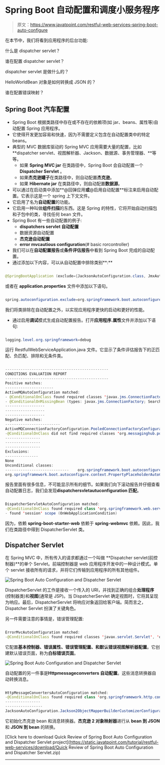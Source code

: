 # Spring Boot 自动配置和调度小服务程序

> 原文：<https://www.javatpoint.com/restful-web-services-spring-boot-auto-configure>

在本节中，我们将看到应用程序的后台功能:

什么是 dispatcher servlet？

谁在配置 dispatcher servlet？

dispatcher servlet 是做什么的？

HelloWorldBean 对象是如何转换成 JSON 的？

谁在配置错误映射？

## Spring Boot 汽车配置

*   Spring Boot 根据类路径中存在或不存在的依赖项(如 jar、beans、属性等)自动配置 Spring 应用程序。
*   它使得开发更加容易和快速，因为不需要定义包含在自动配置类中的特定 beans。
*   典型的 MVC 数据库驱动的 Spring MVC 应用需要大量的配置，比如 **dispatcher servlet、视图解析器、Jackson、数据源、事务管理器、**等等。
    *   如果 **Spring MVC jar** 在类路径中，Spring Boot 会自动配置一个 **Dispatcher Servlet** 。
    *   如果**杰克逊罐子**在类路径中，则自动配置**杰克逊**。
    *   如果 **Hibernate jar** 在类路径中，则自动配置**数据源**。
*   可以通过在启动类中添加**@回弹应用**或**@启用自动配置**标注来启用自动配置。它表示这是一个 spring 上下文文件。
*   它启用了名为**自动配置**的功能。
*   它启用一种叫做**组件扫描**的东西。这是 Spring 的特性，它将开始自动扫描包和子包中的类，寻找任何 bean 文件。
*   Spring Boot 有一些自动配置的例子:
    *   **dispatchers servlet 自动配置**
    *   数据资源自动配置
    *   **杰克逊自动配置**
    *   **error mvcautious configuration**(# basic rorcontroller)
*   我们可以在**自动配置报告**或**条件评估报告**中看到 Spring Boot 完成的自动配置。
*   通过添加以下内容，可以从自动配置中排除类别**:**

```java

@SpringBootApplication (exclude={JacksonAutoConfiguration.class, JmxAutoConfiguration.class})

```

或者在 **application.properties** 文件中添加以下语句。

```java

spring.autoconfiguration.exclude=org.springframework.boot.autoconfigure.jackson.JacksonAutoConfiguration

```

我们将类排除在自动配置之外，以实现应用程序更快的启动和更好的性能。

*   通过启用**调试**模式生成自动配置报告。打开**应用程序.属性**文件并添加以下语句:

```java

logging.level.org.springframework=debug

```

运行 RestfulWebServiceApplication.java 文件。它显示了条件评估报告下的正匹配、负匹配、排除和无条件类。

```java

-----------------------------------------------
CONDITIONS EVALUATION REPORT
-----------------------------------------------
Positive matches:
----------------------
ActiveMQAutoConfiguration matched:
- @ConditionalOnClass found required classes 'javax.jms.ConnectionFactory', 'org.apache.activemq.ActiveMQConnectionFactory' (OnClassCondition)
- @ConditionalOnMissingBean (types: javax.jms.ConnectionFactory; SearchStrategy: all) did not find any beans (OnBeanCondition)
------------------
------------------
------------------
Negative matches:
-------------------------
ActiveMQConnectionFactoryConfiguration.PooledConnectionFactoryConfiguration: Did not match:
-@ConditionalOnClass did not find required classes 'org.messaginghub.pooled.jms.JmsPoolConnectionFactory','org.apache.commons.pool2.PooledObject' (OnClassCondition)
----------------
----------------
----------------
Exclusions:
---------------
None
Unconditional classes:
-----------------------------    org.springframework.boot.autoconfigure.context.ConfigurationPropertiesAutoConfiguration
org.springframework.boot.autoconfigure.context.PropertyPlaceholderAutoConfiguration

```

报告里面有很多信息，不可能显示所有的细节。如果我们向下滚动报告并仔细查看自动配置日志，我们会发现**dispatchersvletautuconfiguration 匹配**。

```java

DispatcherServletAutoConfiguration matched:
-@ConditionalOnClass found required class 'org.springframework.web.servlet.DispatcherServlet' (OnClassCondition)
- found 'session' scope (OnWebApplicationCondition)

```

因为，依赖 **spring-boot-starter-web** 依赖于 **spring-webmvc** 依赖。因此，我们在类路径中得到 DispatcherServlet 类。

## Dispatcher Servlet

在 Spring MVC 中，所有传入的请求都通过一个叫做 **Dispatcher servlet(前控制器)**的单个 Servlet。前端控制器是 web 应用程序开发中的一种设计模式。单个 servlet 接收所有的请求，并将它们传输到应用程序的所有其他组件。

![Spring Boot Auto Configuration and Dispatcher Servlet](../img/d9cfca427d204274f4efabdae9758fe0.png)

DispatcherServlet 的工作是接收一个传入的 URI，并找到正确的组合**处理程序**(控制器类)和**视图**(通常是 JSP)。当 DispatcherServlet 确定视图时，它将其呈现为响应。最后，DispatcherServlet 将响应对象返回给客户端。简而言之，Dispatcher Servlet 扮演了关键角色。

另一件需要注意的事情是，错误管理配置:

```java

ErrorMvcAutoConfiguration matched:
-@ConditionalOnClass found required classes 'javax.servlet.Servlet', 'org.springframework.web.servlet.DispatcherServlet' (OnClassCondition)- found 'session' scope (OnWebApplicatiossssnCondition)

```

它配置**基本控制器、错误属性、错误管理配置、**和**默认错误视图解析器配置**。它创建默认错误页面，称为**白标错误页面**。

![Spring Boot Auto Configuration and Dispatcher Servlet](../img/c6de50e336f8d5e3c321a622687eac37.png)

自动配置的另一件事是**Httpmessageconverters 自动配置**。这些消息转换器自动转换消息。

```java

HttpMessageConvertersAutoConfiguration matched:
-@ConditionalOnClass found required class 'org.springframework.http.converter.HttpMessageConverter' (OnClassCondition)
----------------
-----------------
JacksonAutoConfiguration.Jackson2ObjectMapperBuilderCustomizerConfiguration matched: - @ConditionalOnClass found required class 'org.springframework.http.converter.json.Jackson2ObjectMapperBuilder'(OnClassCondition)

```

它初始化杰克逊 bean 和消息转换器。**杰克逊 2 对象映射器**进行从 **bean 到 JSON** 和 **JSON 到 bean** 的转换。

[Click here to download Quick Review of Spring Boot Auto Configuration and Dispatcher Servlet project](https://static.javatpoint.com/tutorial/restful-web-services/download/Quick Review of Spring Boot Auto Configuration and Dispatcher Servlet.zip)

* * ***